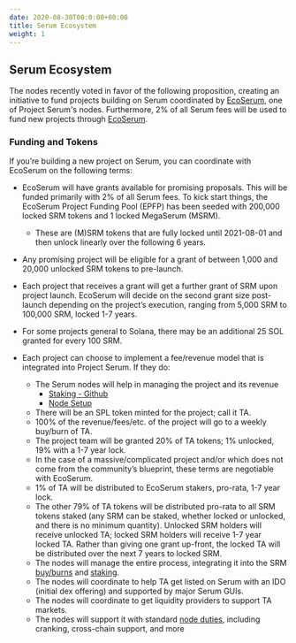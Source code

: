 ```yaml
---
date: 2020-08-30T00:0:00+00:00
title: Serum Ecosystem
weight: 1
---
```


## Serum Ecosystem

The nodes recently voted in favor of the following proposition, creating an initiative to fund projects building on Serum coordinated by [EcoSerum](https://www.ecoserum.dev), one of Project Serum's nodes. Furthermore, 2% of all Serum fees will be used to fund new projects through [EcoSerum](https://www.ecoserum.dev).

### Funding and Tokens

If you’re building a new project on Serum, you can coordinate with EcoSerum on the following terms:

- EcoSerum will have grants available for promising proposals. This will be funded primarily with 2% of all Serum fees. To kick start things, the EcoSerum Project Funding Pool (EPFP) has been seeded with 200,000 locked SRM tokens and 1 locked MegaSerum (MSRM).

  - These are (M)SRM tokens that are fully locked until 2021-08-01 and then unlock linearly over the following 6 years.

- Any promising project will be eligible for a grant of between 1,000 and 20,000 unlocked SRM tokens to pre-launch.

- Each project that receives a grant will get a further grant of SRM upon project launch. EcoSerum will decide on the second grant size post-launch depending on the project’s execution, ranging from 5,000 SRM to 100,000 SRM, locked 1-7 years.

- For some projects general to Solana, there may be an additional 25 SOL granted for every 100 SRM.

- Each project can choose to implement a fee/revenue model that is integrated into Project Serum. If they do:

  - The Serum nodes will help in managing the project and its revenue
    - [Staking - Github](https://github.com/project-serum/serum-dex/blob/master/docs/staking.md)
    - [Node Setup](https://github.com/project-serum/serum-dex/blob/master/docs/node-setup.md)
  - There will be an SPL token minted for the project; call it TA.
  - 100% of the revenue/fees/etc. of the project will go to a weekly buy/burn of TA.
  - The project team will be granted 20% of TA tokens; 1% unlocked, 19% with a 1-7 year lock.
  - In the case of a massive/complicated project and/or which does not come from the community’s blueprint, these terms are negotiable with EcoSerum.
  - 1% of TA will be distributed to EcoSerum stakers, pro-rata, 1-7 year lock.
  - The other 79% of TA tokens will be distributed pro-rata to all SRM tokens staked (any SRM can be staked, whether locked or unlocked, and there is no minimum quantity). Unlocked SRM holders will receive unlocked TA; locked SRM holders will receive 1-7 year locked TA. Rather than giving one grant up-front, the locked TA will be distributed over the next 7 years to locked SRM.
  - The nodes will manage the entire process, integrating it into the SRM [buy/burns](https://projectserum.com/srm-faq) and [staking](https://projectserum.com/staking-voting).
  - The nodes will coordinate to help TA get listed on Serum with an IDO (initial dex offering) and supported by major Serum GUIs.
  - The nodes will coordinate to get liquidity providers to support TA markets.
  - The nodes will support it with standard [node duties](https://projectserum.com/staking-voting), including cranking, cross-chain support, and more

